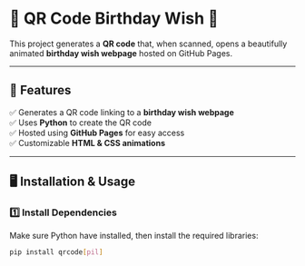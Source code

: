 # 🎉 QR Code Birthday Wish 🎂

This project generates a **QR code** that, when scanned, opens a beautifully animated **birthday wish webpage** hosted on GitHub Pages.

---

## 🚀 Features
✅ Generates a QR code linking to a **birthday wish webpage**  
✅ Uses **Python** to create the QR code  
✅ Hosted using **GitHub Pages** for easy access  
✅ Customizable **HTML & CSS animations**  

---

## 🖥️ Installation & Usage
### **1️⃣ Install Dependencies**
Make sure Python have installed, then install the required libraries:

```sh
pip install qrcode[pil]
